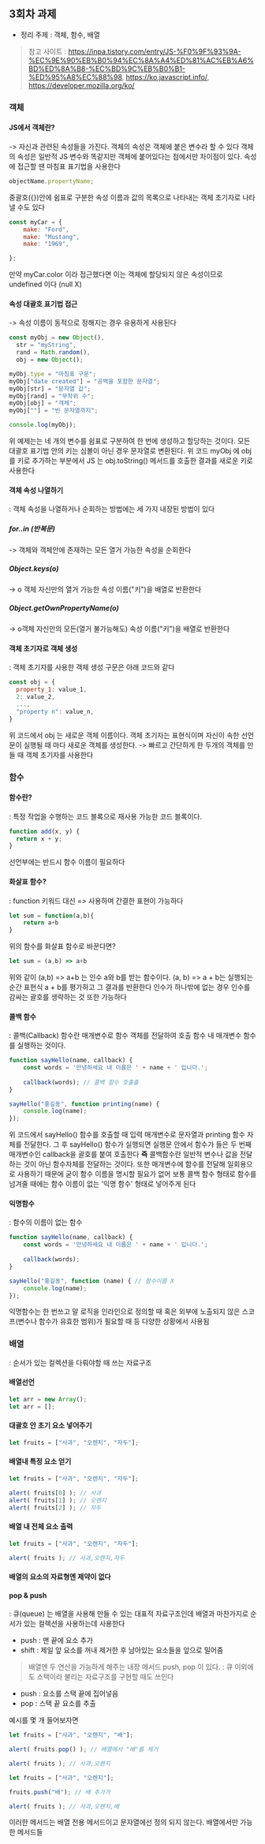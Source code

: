 ## 3회차 과제
- 정리 주제 : 객체, 함수, 배열

> 참고 사이트 : https://inpa.tistory.com/entry/JS-%F0%9F%93%9A-%EC%9E%90%EB%B0%94%EC%8A%A4%ED%81%AC%EB%A6%BD%ED%8A%B8-%EC%BD%9C%EB%B0%B1-%ED%95%A8%EC%88%98, https://ko.javascript.info/, https://developer.mozilla.org/ko/

### 객체
#### JS에서 객체란?
-> 자신과 관련된 속성들을 가진다. 객체의 속성은 객체에 붙은 변수라 할 수 있다
객체의 속성은 일반적 JS 변수와 똑같지만 객체에 붙어있다는 점에서만 차이점이 있다. 속성에 접근할 땐 마침표 표기법을 사용한다

```js
objectName.propertyName;
```

중괄호({})안에 쉼표로 구분한 속성 이름과 값의 목록으로 나타내는 객체 초기자로 나타낼 수도 있다

```js
const myCar = {
    make: "Ford",
    make: "Mustang",
    make: "1969",

};
```
만약 myCar.color 이라 접근했다면 이는 객체에 할당되지 않은 속성이므로 undefined 이다 (null X)

#### 속성 대괄호 표기법 접근
-> 속성 이름이 동적으로 정해지는 경우 유용하게 사용된다
```js
const myObj = new Object(),
  str = "myString",
  rand = Math.random(),
  obj = new Object();

myObj.type = "마침표 구문";
myObj["date created"] = "공백을 포함한 문자열";
myObj[str] = "문자열 값";
myObj[rand] = "무작위 수";
myObj[obj] = "객체";
myObj[""] = "빈 문자열까지";

console.log(myObj);
```
위 예제는는 네 개의 변수를 쉼표로 구분하여 한 번에 생성하고 할당하는 것이다. 모든 대괄호 표기법 안의 키는 심볼이 아닌 경우 문자열로 변환된다. 위 코드 myObj 에 obj 를 키로 추가하는 부분에서 JS 는 obj.toString() 메서드를 호출한 결과를 새로운 키로 사용한다

#### 객체 속성 나열하기
: 객체 속성을 나열하거나 순회하는 방법에는 세 가지 내장된 방법이 있다
##### for..in (반복문)
-> 객체와 객체안에 존재하는 모든 열거 가능한 속성을 순회한다
##### Object.keys(o)
-> o 객체 자신만의 열거 가능한 속성 이름("키")을 배열로 반환한다
##### Object.getOwnPropertyName(o)
-> o객체 자신만의 모든(열거 불가능해도) 속성 이름("키")을 배열로 반환한다

#### 객체 초기자로 객체 생성
: 객체 초기자를 사용한 객체 생성 구문은 아래 코드와 같다
```js
const obj = {
  property_1: value_1, 
  2: value_2, 
  ...,
  "property n": value_n, 
}
```
위 코드에서 obj 는 새로운 객체 이름이다. 객체 초기자는 표현식이며 자신이 속한 선언문이 실행될 때 마다 새로운 객체를 생성한다. 
-> 빠르고 간단하게 한 두개의 객체를 만들 때 객체 초기자를 사용한다


### 함수
#### 함수란?
: 특정 작업을 수행하는 코드 블록으로 재사용 가능한 코드 블록이다.
```js
function add(x, y) {
  return x + y;
}
```
선언부에는 반드시 함수 이름이 필요하다
#### 화살표 함수?
: function 키워드 대신 => 사용하며 간결한 표현이 가능하다 
```js
let sum = function(a,b){
    return a+b
}
```
위의 함수를 화살표 함수로 바꾼다면? 
```js
let sum = (a,b) => a+b
```
위와 같이 (a,b) => a+b 는 인수 a와 b를 받는 함수이다. (a, b) => a + b는 실행되는 순간 표현식 a + b를 평가하고 그 결과를 반환한다
인수가 하나밖에 없는 경우 인수를 감싸는 괄호를 생략하는 것 또한 가능하다
#### 콜백 함수
: 콜백(Callback) 함수란 매개변수로 함수 객체를 전달하여 호출 함수 내 매개변수 함수를 실행하는 것이다.
```js
function sayHello(name, callback) {
    const words = '안녕하세요 내 이름은 ' + name + ' 입니다.';
    
    callback(words); // 콜백 함수 호출출
}

sayHello("홍길동", function printing(name) {
	console.log(name); 
});
```
위 코드에서 sayHello() 함수를 호출할 때 입력 매개변수로 문자열과 printing 함수 자체를 전달한다. 그 후 sayHello() 함수가 실행되면 실행문 안에서 함수가 들은 두 번째 매개변수인 callback을 괄호를 붙여 호출한다
**즉** 콜백함수란 일반적 변수나 값을 전달하는 것이 아닌 함수자체를 전달하는 것이다. 
또한 매개변수에 함수를 전달해 일회용으로 사용하기 때문에 굳이 함수 이름을 명시할 필요가 없어 보통 콜백 함수 형태로 함수를 넘겨줄 때에는 함수 이름이 없는 '익명 함수' 형태로 넣어주게 된다

#### 익명함수
: 함수의 이름이 없는 함수
```js
function sayHello(name, callback) {
    const words = '안녕하세요 내 이름은 ' + name + ' 입니다.';
    
    callback(words);
}

sayHello("홍길동", function (name) { // 함수이름 X
	console.log(name); 
});
```
익명함수는 한 번쓰고 말 로직을 인라인으로 정의할 때 혹은 외부에 노출되지 않은 스코프(변수나 함수가 유효한 범위)가 필요할 때 등 다양한 상황에서 사용됨

### 배열
: 순서가 있는 컬렉션을 다뤄야할 때 쓰는 자료구조
#### 배열선언
```js
let arr = new Array();
let arr = [];
```
#### 대괄호 안 초기 요소 넣어주기
```js
let fruits = ["사과", "오렌지", "자두"];
```
#### 배열내 특정 요소 얻기
```js
let fruits = ["사과", "오렌지", "자두"];

alert( fruits[0] ); // 사과
alert( fruits[1] ); // 오렌지
alert( fruits[2] ); // 자두
```
#### 배열 내 전체 요소 출력
```js
let fruits = ["사과", "오렌지", "자두"];

alert( fruits ); // 사과,오렌지,자두
```
#### 배열의 요소의 자료형엔 제약이 없다
#### pop & push
: 큐(queue) 는 배열을 사용해 만들 수 있는 대표적 자료구조인데 배열과 마찬가지로 순서가 있는 컬렉션을 사용하는데 사용한다
- push : 맨 끝에 요소 추가
- shift : 제일 앞 요소를 꺼내 제거한 후 남아있는 요소들을 앞으로 밀어줌 
> 배열엔 두 연산을 가능하게 해주는 내장 메서드 push, pop 이 있다.
: 큐 이외에도 스택이라 불리는 자료구조를 구현할 때도 쓰인다
- push : 요소를 스택 끝에 집어넣음
- pop : 스택 끝 요소를 추출

예시를 몇 개 들어보자면
```js
let fruits = ["사과", "오렌지", "배"];

alert( fruits.pop() ); // 배열에서 "배"를 제거

alert( fruits ); // 사과,오렌지
```
```js
let fruits = ["사과", "오렌지"];

fruits.push("배"); // 배 추가가

alert( fruits ); // 사과,오렌지,배
```
이러한 메서드는 배열 전용 메서드이고 문자열에선 정의 되지 않는다. 배열에서만 가능한 메서드들
